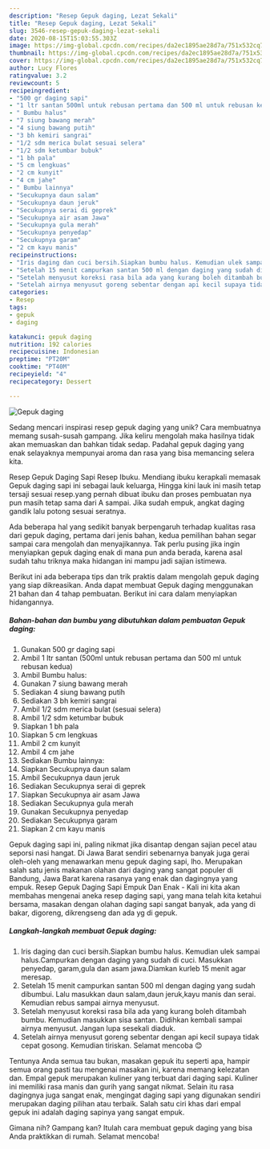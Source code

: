 ```yaml
---
description: "Resep Gepuk daging, Lezat Sekali"
title: "Resep Gepuk daging, Lezat Sekali"
slug: 3546-resep-gepuk-daging-lezat-sekali
date: 2020-08-15T15:03:55.303Z
image: https://img-global.cpcdn.com/recipes/da2ec1895ae28d7a/751x532cq70/gepuk-daging-foto-resep-utama.jpg
thumbnail: https://img-global.cpcdn.com/recipes/da2ec1895ae28d7a/751x532cq70/gepuk-daging-foto-resep-utama.jpg
cover: https://img-global.cpcdn.com/recipes/da2ec1895ae28d7a/751x532cq70/gepuk-daging-foto-resep-utama.jpg
author: Lucy Flores
ratingvalue: 3.2
reviewcount: 5
recipeingredient:
- "500 gr daging sapi"
- "1 ltr santan 500ml untuk rebusan pertama dan 500 ml untuk rebusan kedua"
- " Bumbu halus"
- "7 siung bawang merah"
- "4 siung bawang putih"
- "3 bh kemiri sangrai"
- "1/2 sdm merica bulat sesuai selera"
- "1/2 sdm ketumbar bubuk"
- "1 bh pala"
- "5 cm lengkuas"
- "2 cm kunyit"
- "4 cm jahe"
- " Bumbu lainnya"
- "Secukupnya daun salam"
- "Secukupnya daun jeruk"
- "Secukupnya serai di geprek"
- "Secukupnya air asam Jawa"
- "Secukupnya gula merah"
- "Secukupnya penyedap"
- "Secukupnya garam"
- "2 cm kayu manis"
recipeinstructions:
- "Iris daging dan cuci bersih.Siapkan bumbu halus. Kemudian ulek sampai halus.Campurkan dengan daging yang sudah di cuci. Masukkan penyedap, garam,gula dan asam jawa.Diamkan kurleb 15 menit agar meresap."
- "Setelah 15 menit campurkan santan 500 ml dengan daging yang sudah dibumbui. Lalu masukkan daun salam,daun jeruk,kayu manis dan serai. Kemudian rebus sampai airnya menyusut."
- "Setelah menyusut koreksi rasa bila ada yang kurang boleh ditambah bumbu. Kemudian masukkan sisa santan. Didihkan kembali sampai airnya menyusut. Jangan lupa sesekali diaduk."
- "Setelah airnya menyusut goreng sebentar dengan api kecil supaya tidak cepat gosong. Kemudian tiriskan. Selamat mencoba 😊"
categories:
- Resep
tags:
- gepuk
- daging

katakunci: gepuk daging 
nutrition: 192 calories
recipecuisine: Indonesian
preptime: "PT20M"
cooktime: "PT40M"
recipeyield: "4"
recipecategory: Dessert

---
```



![Gepuk daging](https://img-global.cpcdn.com/recipes/da2ec1895ae28d7a/751x532cq70/gepuk-daging-foto-resep-utama.jpg)

Sedang mencari inspirasi resep gepuk daging yang unik? Cara membuatnya memang susah-susah gampang. Jika keliru mengolah maka hasilnya tidak akan memuaskan dan bahkan tidak sedap. Padahal gepuk daging yang enak selayaknya mempunyai aroma dan rasa yang bisa memancing selera kita.

Resep Gepuk Daging Sapi Resep Ibuku. Mendiang ibuku kerapkali memasak Gepuk daging sapi ini sebagai lauk keluarga, Hingga kini lauk ini masih tetap tersaji sesuai resep.yang pernah dibuat ibuku dan proses pembuatan nya pun masih tetap sama dari A sampai. Jika sudah empuk, angkat daging gandik lalu potong sesuai seratnya.

Ada beberapa hal yang sedikit banyak berpengaruh terhadap kualitas rasa dari gepuk daging, pertama dari jenis bahan, kedua pemilihan bahan segar sampai cara mengolah dan menyajikannya. Tak perlu pusing jika ingin menyiapkan gepuk daging enak di mana pun anda berada, karena asal sudah tahu triknya maka hidangan ini mampu jadi sajian istimewa.


Berikut ini ada beberapa tips dan trik praktis dalam mengolah gepuk daging yang siap dikreasikan. Anda dapat membuat Gepuk daging menggunakan 21 bahan dan 4 tahap pembuatan. Berikut ini cara dalam menyiapkan hidangannya.

<!--inarticleads1-->

##### Bahan-bahan dan bumbu yang dibutuhkan dalam pembuatan Gepuk daging:

1. Gunakan 500 gr daging sapi
1. Ambil 1 ltr santan (500ml untuk rebusan pertama dan 500 ml untuk rebusan kedua)
1. Ambil  Bumbu halus:
1. Gunakan 7 siung bawang merah
1. Sediakan 4 siung bawang putih
1. Sediakan 3 bh kemiri sangrai
1. Ambil 1/2 sdm merica bulat (sesuai selera)
1. Ambil 1/2 sdm ketumbar bubuk
1. Siapkan 1 bh pala
1. Siapkan 5 cm lengkuas
1. Ambil 2 cm kunyit
1. Ambil 4 cm jahe
1. Sediakan  Bumbu lainnya:
1. Siapkan Secukupnya daun salam
1. Ambil Secukupnya daun jeruk
1. Sediakan Secukupnya serai di geprek
1. Siapkan Secukupnya air asam Jawa
1. Sediakan Secukupnya gula merah
1. Gunakan Secukupnya penyedap
1. Sediakan Secukupnya garam
1. Siapkan 2 cm kayu manis


Gepuk daging sapi ini, paling nikmat jika disantap dengan sajian pecel atau seporsi nasi hangat. Di Jawa Barat sendiri sebenarnya banyak juga gerai oleh-oleh yang menawarkan menu gepuk daging sapi, lho. Merupakan salah satu jenis makanan olahan dari daging yang sangat populer di Bandung, Jawa Barat karena rasanya yang enak dan dagingnya yang empuk. Resep Gepuk Daging Sapi Empuk Dan Enak - Kali ini kita akan membahas mengenai aneka resep daging sapi, yang mana telah kita ketahui bersama, masakan dengan olahan daging sapi sangat banyak, ada yang di bakar, digoreng, dikrengseng dan ada yg di gepuk. 

<!--inarticleads2-->

##### Langkah-langkah membuat Gepuk daging:

1. Iris daging dan cuci bersih.Siapkan bumbu halus. Kemudian ulek sampai halus.Campurkan dengan daging yang sudah di cuci. Masukkan penyedap, garam,gula dan asam jawa.Diamkan kurleb 15 menit agar meresap.
1. Setelah 15 menit campurkan santan 500 ml dengan daging yang sudah dibumbui. Lalu masukkan daun salam,daun jeruk,kayu manis dan serai. Kemudian rebus sampai airnya menyusut.
1. Setelah menyusut koreksi rasa bila ada yang kurang boleh ditambah bumbu. Kemudian masukkan sisa santan. Didihkan kembali sampai airnya menyusut. Jangan lupa sesekali diaduk.
1. Setelah airnya menyusut goreng sebentar dengan api kecil supaya tidak cepat gosong. Kemudian tiriskan. Selamat mencoba 😊


Tentunya Anda semua tau bukan, masakan gepuk itu seperti apa, hampir semua orang pasti tau mengenai masakan ini, karena memang kelezatan dan. Empal gepuk merupakan kuliner yang terbuat dari daging sapi. Kuliner ini memiliki rasa manis dan gurih yang sangat nikmat. Selain itu rasa dagingnya juga sangat enak, mengingat daging sapi yang digunakan sendiri merupakan daging pilihan atau terbaik. Salah satu ciri khas dari empal gepuk ini adalah daging sapinya yang sangat empuk. 

Gimana nih? Gampang kan? Itulah cara membuat gepuk daging yang bisa Anda praktikkan di rumah. Selamat mencoba!

